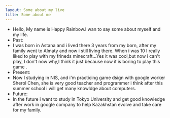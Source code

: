 ```yaml
---
layout: Some about my live
title: Some about me 
---
```

* Hello, My name is Happy Rainbow.I wan to say some about myself and my life.
* Past:
* I was born in Astana and i lived there 3 years from my born, after my family went to Almaty and now i still living there.
 When i was 10 I really liked to play with my frineds minecraft...Yes it was cool,but now i can't play, I don't now why,I think it just because now it is boring to play this game .
*  Present:
*  Now I studying in NIS, and i'm practicing game dsign with google worker Sherol Chen, she is very good teacher and programmer i think after this summer school i will get many knowldge about computers.
*  Future:
 * In the future i want to study in Tokyo University and get good knowledge after work in google company to help Kazakhstan evolve and take care for my family.
